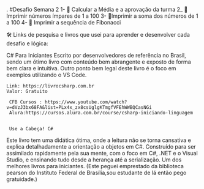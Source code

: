 .
#Desafio Semana 2 
1- 📁 Calcular a Média e a aprovação da turma
2_ 📁Imprimir números ímpares de 1 a 100
3- 📁Imprimir a soma dos números de 1 a 100 
4- 📁 Imprimir a sequência de Fibonacci

🛠️ Links de pesquisa e livros que usei para aprender e desenvolver  cada desafio e lógica:

C# Para Iniciantes
Escrito por desenvolvedores de referência no Brasil, sendo um ótimo livro com conteúdo bem abrangente e exposto de forma bem clara e intuitiva. Outro ponto bem legal deste livro é o foco em exemplos utilizando o VS Code.

	Link: https://livrocsharp.com.br
	Valor: Gratuito

	 CFB Cursos : https://www.youtube.com/watch?v=dVzJ3bx68FA&list=PLx4x_zx8csUglgKTmgfVFEhWWBQCasNGi
	 Alura:https://cursos.alura.com.br/course/csharp-iniciando-linguagem


	 Use a Cabeça! C#
Este livro tem uma didática ótima, onde a leitura não se torna cansativa e explica detalhadamente a orientação a objetos em C#. Construído para ser assimilado rapidamente pela sua mente, com o foco em C#, .NET e o Visual Studio, e ensinando tudo desde a herança até a serialização. Um dos melhores livros para iniciantes.
(Este peguei emprestado da biblioteca pearson do Instituto Federal de Brasília,sou estudante de lá então pego gratuidade.)
